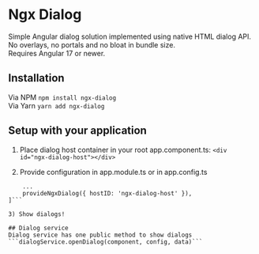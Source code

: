# Ngx Dialog

Simple Angular dialog solution implemented using native HTML dialog API. No overlays, no portals and no bloat in bundle size.  
Requires Angular 17 or newer.

## Installation

Via NPM ```npm install ngx-dialog```  
Via Yarn ```yarn add ngx-dialog```

## Setup with your application

1) Place dialog host container in your root app.component.ts:
``` <div id="ngx-dialog-host"></div> ```

2) Provide configuration in app.module.ts or in app.config.ts 

```providers: [
    ...
    provideNgxDialog({ hostID: 'ngx-dialog-host' }),
]```

3) Show dialogs!

## Dialog service  
Dialog service has one public method to show dialogs  
```dialogService.openDialog(component, config, data)```
